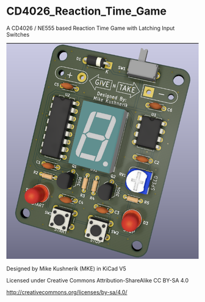 # CD4026_Reaction_Time_Game
A CD4026 / NE555 based Reaction Time Game with Latching Input Switches

![PCB ISO](Images/iso.png)


Designed by Mike Kushnerik (MKE) in KiCad V5

Licensed under Creative Commons Attribution-ShareAlike CC BY-SA 4.0

http://creativecommons.org/licenses/by-sa/4.0/
